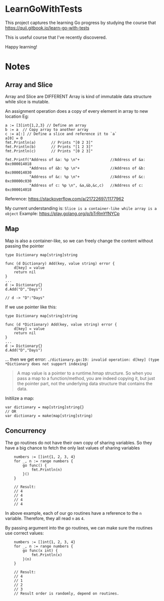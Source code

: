 # LearnGoWithTests
This project captures the learning Go progress by studying the course that https://quii.gitbook.io/learn-go-with-tests

This is useful course that I've recently discovered.

Happy learning!

# Notes

## Array and Slice 
Array and Slice are DIFFERENT
Array is kind of immutable data structure while slice is mutable.

An assignment operation does a copy of every element in array to new location
Eg:
```
a := [3]int{1,2,3} // Define an array
b := a  // Copy array to another array
c := a[:] // Define a slice and reference it to `a`
a[0] = 0
fmt.Println(a)       // Prints "[0 2 3]"
fmt.Println(b)       // Prints "[1 2 3]"
fmt.Println(c)       // Prints "[0 2 3]"

fmt.Printf("Address of &a: %p \n"+              //Address of &a: 0xc000014018 
           "Address of &b: %p \n"+              //Address of &b: 0xc000014030
           "Address of &c: %p \n"+              //Address of &c: 0xc00000c030 
           "Address of c: %p \n", &a,&b,&c,c)   //Address of c: 0xc000014018
```
Reference: https://stackoverflow.com/a/21722697/1177962

My current understanding is: `Slice is a container-like while array is a object`
Example: https://play.golang.org/p/bTrRmYfNYCp

## Map
Map is also a container-like, so we can freely change the content without passing the pointer

```
type Dictionary map[string]string

func (d Dictionary) Add(key, value string) error {
	d[key] = value
	return nil
}
...
d := Dictionary{}
d.Add("D","Days")

// d -> "D":"Days"
```

If we use pointer like this:
```
type Dictionary map[string]string

func (d *Dictionary) Add(key, value string) error {
	d[key] = value
	return nil
}
...
d := Dictionary{}
d.Add("D","Days")
```
... then we get error: `./dictionary.go:19: invalid operation: d[key] (type *Dictionary does not support indexing)`

> A map value is a pointer to a runtime.hmap structure.
> So when you pass a map to a function/method, you are indeed copying it, but just the pointer part, not the underlying data structure that contains the data.

Initilize a map:
```
var dictionary = map[string]string{}
// OR
var dictionary = make(map[string]string)
```


## Concurrency
The go routines do not have their own copy of sharing variables. So they have a big chance to fetch the only last values of sharing variables 

```golang
	numbers := []int{1, 2, 3, 4}
	for _, n := range numbers {
		go func() {
			fmt.Println(n)
		}()
	}
	
	// Result:
	// 4
	// 4
	// 4
	// 4
```
In above example, each of our go routines have a reference to the `n` variable. Therefore, they all read `n` as `4`.

By passing argument into the go routines, we can make sure the routines use correct values:
```golang
	numbers := []int{1, 2, 3, 4}
	for _, n := range numbers {
		go func(x int) {
			fmt.Println(x)
		}(n)
	}
	
	// Result:
	// 4
	// 1
	// 2
	// 3
	// Result order is randomly, depend on routines.
```